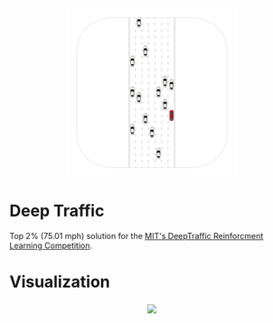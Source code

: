 <h3 align="center">
  <img src="assets/deep_traffic_icon_web.png" width="300">
</h3>


# Deep Traffic

Top 2% (75.01 mph) solution for the [MIT's DeepTraffic Reinforcment Learning Competition](https://selfdrivingcars.mit.edu/deeptraffic/).


# Visualization

<h3 align="center">
  <img src="assets/visualization.gif">
</h3>